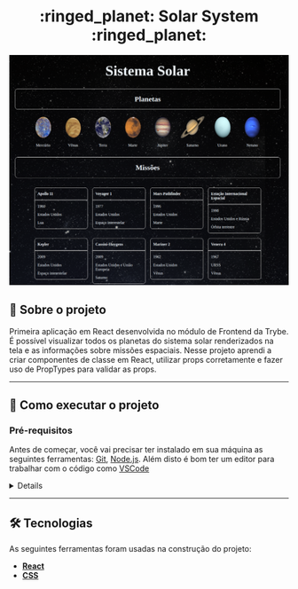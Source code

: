 <h1 align="center">:ringed_planet: Solar System :ringed_planet:</h1>

<img src="./src/images/prototipo.png">

## 📰 Sobre o projeto

Primeira aplicação em React desenvolvida no módulo de Frontend da Trybe. É possível visualizar todos os planetas do sistema solar renderizados na tela e as informações sobre missões espaciais. Nesse projeto aprendi a criar componentes de classe em React, utilizar props corretamente e fazer uso de PropTypes para validar as props.

---

## 🚀 Como executar o projeto

### Pré-requisitos

Antes de começar, você vai precisar ter instalado em sua máquina as seguintes ferramentas:
[Git](https://git-scm.com), [Node.js](https://nodejs.org/en/). 
Além disto é bom ter um editor para trabalhar com o código como [VSCode](https://code.visualstudio.com/)

<details>

```bash

# Clone este repositório
git clone git@github.com:jdgflorentino/projeto-solar-system.git

# Acesse a pasta do projeto no terminal/cmd
cd projeto-solar-system

# Instale as dependências
npm install

# Inicie a aplicação React
npm start

# A aplicação inciará na porta:3000 - acesse http://localhost:3000
```
</details>

---

## 🛠 Tecnologias

As seguintes ferramentas foram usadas na construção do projeto:
-  **[React](https://pt-br.reactjs.org/)**
-  **[CSS](https://developer.mozilla.org/pt-BR/docs/Web/CSS)**
